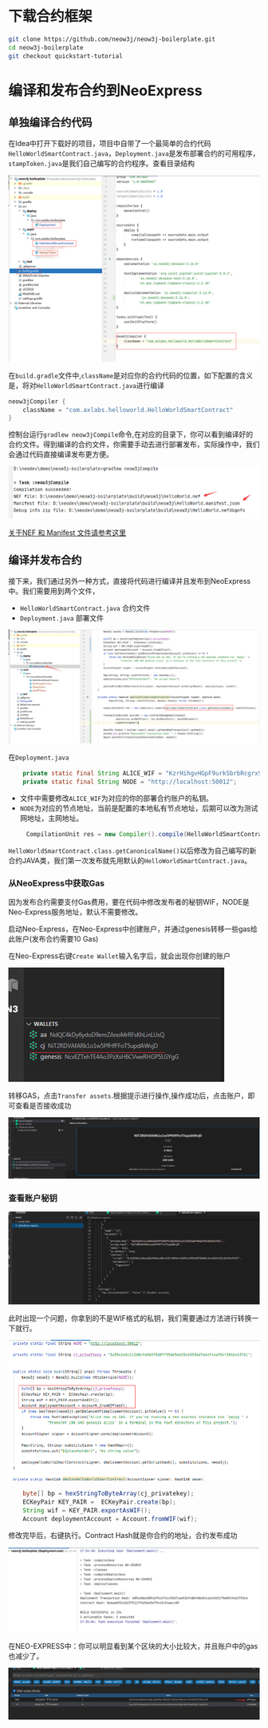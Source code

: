 # 下载合约框架
```bash
git clone https://github.com/neow3j/neow3j-boilerplate.git
cd neow3j-boilerplate
git checkout quickstart-tutorial
```
# 编译和发布合约到NeoExpress

## 单独编译合约代码

在Idea中打开下载好的项目，项目中自带了一个最简单的合约代码`HelloWorldSmartContract.java`，`Deployment.java`是发布部署合约的可用程序，`stampToken.java`是我们自己编写的合约程序。查看目录结构

![](../images/nft/contract1.png)

在`build.gradle`文件中,`className`是对应你的合约代码的位置，如下配置的含义是，将对`HelloWorldSmartContract.java`进行编译
```java
neow3jCompiler {
    className = "com.axlabs.helloworld.HelloWorldSmartContract"
}
```
控制台运行`gradlew neow3jCompile`命令,在对应的目录下，你可以看到编译好的合约文件。得到编译的合约文件，你需要手动去进行部署发布，实际操作中，我们会通过代码直接编译发布更方便。

![](../images/nft/contract2.png)

[关于NEF 和 Manifest 文件请参考这里](https://docs.neo.org/docs/zh-cn/develop/write/manifest.html)

## 编译并发布合约
接下来，我们通过另外一种方式，直接将代码进行编译并且发布到NeoExpress中。我们需要用到两个文件，
- `HelloWorldSmartContract.java` 合约文件
- `Deployment.java`  部署文件

![](../images/nft/contract3.png)

在`Deployment.java`
```java
    private static final String ALICE_WIF = "KzrHihgvHGpF9urkSbrbRcgrxSuVhpDWkSfWvSg97pJ5YgbdHKCQ";
    private static final String NODE = "http://localhost:50012";
```
- 文件中需要修改`ALICE_WIF`为对应的你的部署合约账户的私钥。
- `NODE`为对应的节点地址，当前是配置的本地私有节点地址，后期可以改为测试网地址，主网地址。
```java
     CompilationUnit res = new Compiler().compile(HelloWorldSmartContract.class.getCanonicalName(), substitutions);
```
`HelloWorldSmartContract.class.getCanonicalName()`以后修改为自己编写的新合约JAVA类，我们第一次发布就先用默认的`HelloWorldSmartContract.java`。

### 从NeoExpress中获取Gas
因为发布合约需要支付Gas费用，要在代码中修改发布者的秘钥WIF，NODE是Neo-Express服务地址，默认不需要修改。

启动Neo-Express，在Neo-Express中创建账户，并通过genesis转移一些gas给此账户(发布合约需要10 Gas)

在Neo-Express右键`Create Wallet`输入名字后，就会出现你创建的账户

![](../images/nft/c3.png)

转移GAS，点击`Transfer assets`.根据提示进行操作,操作成功后，点击账户，即可查看是否接收成功

![](../images/nft/c4.png)

### 查看账户秘钥

![](../images/nft/c5.png)

此时出现一个问题，你拿到的不是WIF格式的私钥，我们需要通过方法进行转换一下就行。

![](../images/nft/c6.png)

```java
    byte[] bp = hexStringToByteArray(cj_privatekey);
    ECKeyPair KEY_PAIR =  ECKeyPair.create(bp);
    String wif = KEY_PAIR.exportAsWIF();
    Account deploymentAccount = Account.fromWIF(wif);
```
修改完毕后，右键执行。Contract Hash就是你合约的地址，合约发布成功

![](../images/nft/c7.png)

在NEO-EXPRESS中：你可以明显看到某个区块的大小比较大，并且账户中的gas也减少了。

![](../images/nft/c8.png)